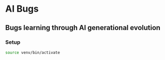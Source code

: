 # AI Bugs

## Bugs learning through AI generational evolution

### Setup

```bash
source venv/bin/activate
```

